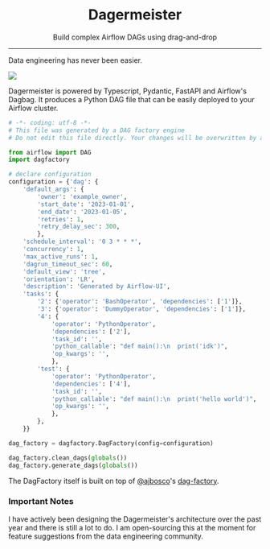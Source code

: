 <h1 align="center">Dagermeister</h1>
<p align="center">Build complex Airflow DAGs using drag-and-drop</p>

---

Data engineering has never been easier.

<img src="./dag_demo.gif" />

Dagermeister is powered by Typescript, Pydantic, FastAPI and Airflow's Dagbag. It produces a Python DAG file that can be easily deployed to your Airflow cluster.

```python
# -*- coding: utf-8 -*-
# This file was generated by a DAG factory engine
# Do not edit this file directly. Your changes will be overwritten by any working CI-CD pipeline.

from airflow import DAG
import dagfactory

# declare configuration
configuration = {'dag': {
    'default_args': {
        'owner': 'example_owner',
        'start_date': '2023-01-01',
        'end_date': '2023-01-05',
        'retries': 1,
        'retry_delay_sec': 300,
        },
    'schedule_interval': '0 3 * * *',
    'concurrency': 1,
    'max_active_runs': 1,
    'dagrun_timeout_sec': 60,
    'default_view': 'tree',
    'orientation': 'LR',
    'description': 'Generated by Airflow-UI',
    'tasks': {
        '2': {'operator': 'BashOperator', 'dependencies': ['1']},
        '3': {'operator': 'DummyOperator', 'dependencies': ['1']},
        '4': {
            'operator': 'PythonOperator',
            'dependencies': ['2'],
            'task_id': '',
            'python_callable': "def main():\n  print('idk')",
            'op_kwargs': '',
            },
        'test': {
            'operator': 'PythonOperator',
            'dependencies': ['4'],
            'task_id': '',
            'python_callable': "def main():\n  print('hello world')",
            'op_kwargs': '',
            },
        },
    }}

dag_factory = dagfactory.DagFactory(config=configuration)

dag_factory.clean_dags(globals())
dag_factory.generate_dags(globals())
```

The DagFactory itself is built on top of [@ajbosco](https://github.com/ajbosco)'s [dag-factory](https://github.com/ajbosco/dag-factory).

### Important Notes

I have actively been designing the Dagermeister's architecture over the past year and there is still a lot to do. I am open-sourcing this at the moment for feature suggestions from the data engineering community. 